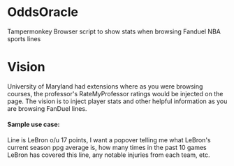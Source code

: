 # OddsOracle
Tampermonkey Browser script to show stats when browsing Fanduel NBA sports lines

# Vision
University of Maryland had extensions where as you were browsing courses, the professor's RateMyProfessor ratings would be injected on the page.
The vision is to inject player stats and other helpful information as you are browsing FanDuel lines.

#### Sample use case:
Line is LeBron o/u 17 points, I want a popover telling me what LeBron's current season ppg average is, how many times in the past 10 games LeBron has covered this line, any notable injuries from each team, etc.
